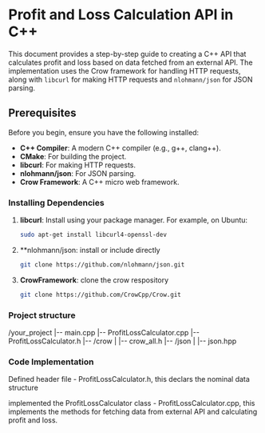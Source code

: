 # Profit and Loss Calculation API in C++

This document provides a step-by-step guide to creating a C++ API that calculates profit and loss based on data fetched from an external API. The implementation uses the Crow framework for handling HTTP requests, along with `libcurl` for making HTTP requests and `nlohmann/json` for JSON parsing.

## Prerequisites

Before you begin, ensure you have the following installed:

- **C++ Compiler**: A modern C++ compiler (e.g., g++, clang++).
- **CMake**: For building the project.
- **libcurl**: For making HTTP requests.
- **nlohmann/json**: For JSON parsing.
- **Crow Framework**: A C++ micro web framework.

### Installing Dependencies

1. **libcurl**: Install using your package manager. For example, on Ubuntu:
   ```bash
   sudo apt-get install libcurl4-openssl-dev

2. **nlohmann/json: install or include directly
    ```bash
    git clone https://github.com/nlohmann/json.git
3. **CrowFramework**: clone the crow respository
    ```bash
    git clone https://github.com/CrowCpp/Crow.git 

### Project structure

/your_project |-- main.cpp |-- ProfitLossCalculator.cpp |-- ProfitLossCalculator.h |-- /crow | |-- crow_all.h |-- /json | |-- json.hpp

### Code Implementation

Defined header file - ProfitLossCalculator.h, this declars the nominal data structure

implemented the ProfitLossCalculator class - ProfitLossCalculator.cpp, this implements the methods for fetching data from external API and calculating profit and loss. 

